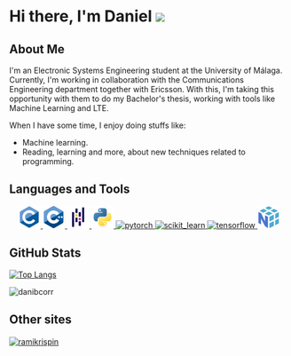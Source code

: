 # Hi there, I'm Daniel <img src="https://media.giphy.com/media/hvRJCLFzcasrR4ia7z/giphy.gif" width="25">

## About Me
I'm an Electronic Systems Engineering student at the University of Málaga. Currently, I'm working in collaboration with the Communications Engineering department together with Ericsson. With this, I'm taking this opportunity with them to do my Bachelor's thesis, working with tools like Machine Learning and LTE.

When I have some time, I enjoy doing stuffs like:

+ Machine learning.
+ Reading, learning and more, about new techniques related to programming.

## Languages and Tools

<p align="center"> <a href="https://www.cprogramming.com/" target="_blank" rel="noreferrer"> <img src="https://raw.githubusercontent.com/devicons/devicon/master/icons/c/c-original.svg" alt="c" width="40" height="40"/> </a> <a href="https://www.w3schools.com/cpp/" target="_blank" rel="noreferrer"> <img src="https://raw.githubusercontent.com/devicons/devicon/master/icons/cplusplus/cplusplus-original.svg" alt="cplusplus" width="40" height="40"/> </a> <a href="https://pandas.pydata.org/" target="_blank" rel="noreferrer"> <img src="https://raw.githubusercontent.com/devicons/devicon/2ae2a900d2f041da66e950e4d48052658d850630/icons/pandas/pandas-original.svg" alt="pandas" width="40" height="40"/> </a> <a href="https://www.python.org" target="_blank" rel="noreferrer"> <img src="https://raw.githubusercontent.com/devicons/devicon/master/icons/python/python-original.svg" alt="python" width="40" height="40"/> </a> <a href="https://pytorch.org/" target="_blank" rel="noreferrer"> <img src="https://www.vectorlogo.zone/logos/pytorch/pytorch-icon.svg" alt="pytorch" width="40" height="40"/> </a> <a href="https://scikit-learn.org/" target="_blank" rel="noreferrer"> <img src="https://upload.wikimedia.org/wikipedia/commons/0/05/Scikit_learn_logo_small.svg" alt="scikit_learn" width="40" height="40"/> </a> <a href="https://www.tensorflow.org" target="_blank" rel="noreferrer"> <img src="https://www.vectorlogo.zone/logos/tensorflow/tensorflow-icon.svg" alt="tensorflow" width="40" height="40"/> </a> <a href="https://numpy.org/" target="_blank" rel="noreferrer"> <img src="https://github.com/devicons/devicon/blob/master/icons/numpy/numpy-original.svg" alt="c" width="40" height="40"/> </a></p>

## GitHub Stats

[![Top Langs](https://github-readme-stats.vercel.app/api/top-langs/?username=danibcorr&layout=compact)](https://github.com/anuraghazra/github-readme-stats)

<p align="left"> <img src="https://github-readme-stats.vercel.app/api?username=danibcorr&hide=java,html,tex&theme=react&bg_color=1F222E&title_color=F85D7F&icon_color=F8D866&hide_border=true&langs_count=4)" alt="danibcorr" /></p>
 
## Other sites
<a href="https://www.linkedin.com/in/danibcorr/" target="blank"><img align="center" src="https://raw.githubusercontent.com/rahuldkjain/github-profile-readme-generator/master/src/images/icons/Social/linked-in-alt.svg" alt="ramikrispin" height="30" width="40" /></a>
